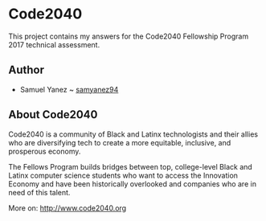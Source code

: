 # Code2040
This project contains my answers for the Code2040 Fellowship Program 2017 technical assessment.

## Author

* Samuel Yanez ~ [samyanez94](https://github.com/samyanez94)

## About Code2040
Code2040 is a community of Black and Latinx technologists and their allies who are diversifying tech to create a more equitable, inclusive, and prosperous economy.

The Fellows Program builds bridges between top, college-level Black and Latinx computer science students who want to access the Innovation Economy and have been historically overlooked and companies who are in need of this talent.

More on: http://www.code2040.org
